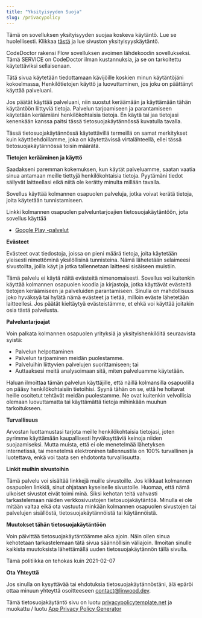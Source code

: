 ```yaml
---
title: "Yksityisyyden Suoja"
slug: /privacypolicy
---
```


Tämä on sovelluksen yksityisyyden suojaa koskeva käytäntö. Lue se huolellisesti. Klikkaa [tästä](https://go.linwood.dev/privacypolicy) ja lue sivuston yksityisyyskäytäntö.

CodeDoctor rakensi Flow sovelluksen avoimen lähdekoodin sovellukseksi. Tämä SERVICE on CodeDoctor ilman kustannuksia, ja se on tarkoitettu käytettäviksi sellaisenaan.

Tätä sivua käytetään tiedottamaan kävijöille koskien minun käytäntöjäni kokoelmassa, Henkilötietojen käyttö ja luovuttaminen, jos joku on päättänyt käyttää palveluani.

Jos päätät käyttää palveluani, niin suostut keräämään ja käyttämään tähän käytäntöön liittyviä tietoja. Palvelun tarjoamiseen ja parantamiseen käytetään keräämiäni henkilökohtaisia tietoja. En käytä tai jaa tietojasi kenenkään kanssa paitsi tässä tietosuojakäytännössä kuvatulla tavalla.

Tässä tietosuojakäytännössä käytettävillä termeillä on samat merkitykset kuin käyttöehdoillamme, joka on käytettävissä virtalähteellä, ellei tässä tietosuojakäytännössä toisin määrätä.

**Tietojen kerääminen ja käyttö**

Saadakseni paremman kokemuksen, kun käytät palveluamme, saatan vaatia sinua antamaan meille tiettyjä henkilökohtaisia tietoja. Pyytämäni tiedot säilyvät laitteellasi eikä niitä ole kerätty minulta millään tavalla.

Sovellus käyttää kolmannen osapuolen palveluja, jotka voivat kerätä tietoja, joita käytetään tunnistamiseen.

Linkki kolmannen osapuolen palveluntarjoajien tietosuojakäytäntöön, jota sovellus käyttää

* [Google Play -palvelut](https://www.google.com/policies/privacy/)

**Evästeet**

Evästeet ovat tiedostoja, joissa on pieni määrä tietoja, joita käytetään yleisesti nimettöminä yksilöllisinä tunnisteina. Nämä lähetetään selaimeesi sivustoilta, joilla käyt ja jotka tallennetaan laitteesi sisäiseen muistiin.

Tämä palvelu ei käytä näitä evästeitä nimenomaisesti. Sovellus voi kuitenkin käyttää kolmannen osapuolen koodia ja kirjastoja, jotka käyttävät evästeitä tietojen keräämiseen ja palveluiden parantamiseen. Sinulla on mahdollisuus joko hyväksyä tai hylätä nämä evästeet ja tietää, milloin eväste lähetetään laitteellesi. Jos päätät kieltäytyä evästeistämme, et ehkä voi käyttää joitakin osia tästä palvelusta.

**Palveluntarjoajat**

Voin palkata kolmannen osapuolen yrityksiä ja yksityishenkilöitä seuraavista syistä:

* Palvelun helpottaminen
* Palvelun tarjoaminen meidän puolestamme.
* Palveluihin liittyvien palvelujen suorittamiseen; tai
* Auttaaksesi meitä analysoimaan sitä, miten palveluamme käytetään.

Haluan ilmoittaa tämän palvelun käyttäjille, että näillä kolmansilla osapuolilla on pääsy henkilökohtaisiin tietoihisi. Syynä tähän on se, että he hoitavat heille osoitetut tehtävät meidän puolestamme. Ne ovat kuitenkin velvollisia olemaan luovuttamatta tai käyttämättä tietoja mihinkään muuhun tarkoitukseen.

**Turvallisuus**

Arvostan luottamustasi tarjota meille henkilökohtaisia tietojasi, joten pyrimme käyttämään kaupallisesti hyväksyttäviä keinoja niiden suojaamiseksi. Mutta muista, että ei ole menetelmää lähetyksen internetissä, tai menetelmä elektroninen tallennustila on 100% turvallinen ja luotettava, enkä voi taata sen ehdotonta turvallisuutta.

**Linkit muihin sivustoihin**

Tämä palvelu voi sisältää linkkejä muille sivustoille. Jos klikkaat kolmannen osapuolen linkkiä, sinut ohjataan kyseiselle sivustolle. Huomaa, että nämä ulkoiset sivustot eivät toimi minä. Siksi kehotan teitä vahvasti tarkastelemaan näiden verkkosivustojen tietosuojakäytäntöä. Minulla ei ole mitään valtaa eikä ota vastuuta minkään kolmannen osapuolen sivustojen tai palvelujen sisällöstä, tietosuojakäytännöistä tai käytännöistä.

**Muutokset tähän tietosuojakäytäntöön**

Voin päivittää tietosuojakäytäntöämme aika ajoin. Näin ollen sinua kehotetaan tarkastelemaan tätä sivua säännöllisin väliajoin. Ilmoitan sinulle kaikista muutoksista lähettämällä uuden tietosuojakäytännön tällä sivulla.

Tämä politiikka on tehokas kuin 2021-02-07

**Ota Yhteyttä**

Jos sinulla on kysyttävää tai ehdotuksia tietosuojakäytännöstäni, älä epäröi ottaa minuun yhteyttä osoitteeseen contact@linwood.dev.

Tämä tietosuojakäytäntö sivu on luotu [privacypolicytemplate.net](https://privacypolicytemplate.net) ja muokattu / luotu [App Privacy Policy Generator](https://app-privacy-policy-generator.nisrulz.com/)
